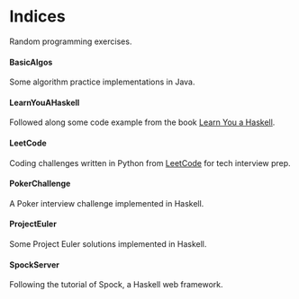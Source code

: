 # Indices

Random programming exercises.

#### BasicAlgos
Some algorithm practice implementations in Java.

#### LearnYouAHaskell
Followed along some code example from the book [Learn You a Haskell](http://learnyouahaskell.com/).

#### LeetCode
Coding challenges written in Python from [LeetCode](https://leetcode.com/) for tech interview prep.

#### PokerChallenge
A Poker interview challenge implemented in Haskell.

#### ProjectEuler
Some Project Euler solutions implemented in Haskell.

#### SpockServer
Following the tutorial of Spock, a Haskell web framework.
